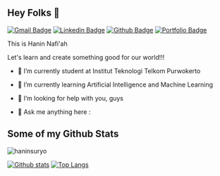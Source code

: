 ## Hey Folks 👋
[![Gmail Badge](https://img.shields.io/badge/-haninnafiah@gmail.com-c14438?style=flat&logo=Gmail&logoColor=white&link=mailto:haninnafiah@gmail.com)](mailto:haninnafiah@gmail.com) 
[![Linkedin Badge](https://img.shields.io/badge/-www.linkedin.com/in/haninnafiah-0072b1?style=flat&logo=Linkedin&logoColor=white&link=https://www.linkedin.com/in/www.linkedin.com/in/haninnafiah/)](https://www.linkedin.com/in/www.linkedin.com/in/haninnafiah/) [![Github Badge](https://img.shields.io/badge/-haninsuryo-grey?style=flat&logo=github&logoColor=white&link=https://github.com/haninsuryo/)](https://www.github.com/haninsuryo/) [![Portfolio Badge](https://img.shields.io/badge/portfolio-web-blue?style=flat&link=https://medium.com/@hannnfh/)](https://medium.com/@hannnfh/) <p align='left'> This is Hanin Nafi'ah
  
  Let's learn and create something good for our world!!!
  
- 🔭 I’m currently student at Institut Teknologi Telkom Purwokerto
- 🌱 I’m currently learning Artificial Intelligence and Machine Learning
- 🤔 I’m looking for help with you, guys
- 💬 Ask me anything here :
  
  </p>
## Some of my Github Stats
<p align=left> <img src=https://komarev.com/ghpvc/?username=haninsuryo alt=haninsuryo /> </p>

[![Github stats](https://github-readme-stats.vercel.app/api?username=haninsuryo&show_icons=true&include_all_commits=true)](https://github.com/haninsuryo/github-readme-stats)
[![Top Langs](https://github-readme-stats.vercel.app/api/top-langs/?username=haninsuryo&layout=compact)](https://github.com/haninsuryo/github-readme-stats)

